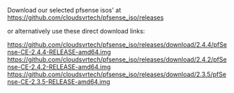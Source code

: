 Download our selected pfsense isos' at  https://github.com/cloudsvrtech/pfsense_iso/releases     

or alternatively use these direct download links:       

https://github.com/cloudsvrtech/pfsense_iso/releases/download/2.4.4/pfSense-CE-2.4.4-RELEASE-amd64.img      
https://github.com/cloudsvrtech/pfsense_iso/releases/download/2.4.2/pfSense-CE-2.4.2-RELEASE-amd64.img  
https://github.com/cloudsvrtech/pfsense_iso/releases/download/2.3.5/pfSense-CE-2.3.5-RELEASE-amd64.img    
